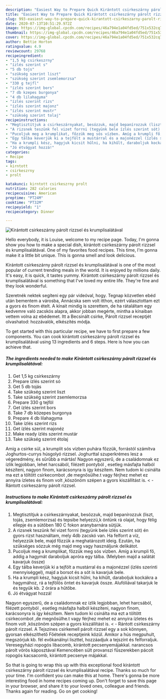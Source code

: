 ```yaml
---
description: "Easiest Way to Prepare Quick Kirántott csirkeszárny párolt rizzsel és krumplisalátával"
title: "Easiest Way to Prepare Quick Kirántott csirkeszárny párolt rizzsel és krumplisalátával"
slug: 993-easiest-way-to-prepare-quick-kirantott-csirkeszarny-parolt-rizzsel-es-krumplisalataval
date: 2020-07-13T10:51:29.972Z
image: https://img-global.cpcdn.com/recipes/46a794e1a04fd5ed/751x532cq70/kirantott-csirkeszarny-parolt-rizzsel-es-krumplisalataval-recept-foto.jpg
thumbnail: https://img-global.cpcdn.com/recipes/46a794e1a04fd5ed/751x532cq70/kirantott-csirkeszarny-parolt-rizzsel-es-krumplisalataval-recept-foto.jpg
cover: https://img-global.cpcdn.com/recipes/46a794e1a04fd5ed/751x532cq70/kirantott-csirkeszarny-parolt-rizzsel-es-krumplisalataval-recept-foto.jpg
author: Bettie Horton
ratingvalue: 4.9
reviewcount: 29768
recipeingredient:
- "1,5 kg csirkeszrny"
- "ízlés szerint s"
- "5 db tojs"
- "szükség szerint liszt"
- "szükség szerint zsemlemorzsa"
- "330 g tejfl"
- "ízlés szerint bors"
- "7 db kzepes burgonya"
- "4 db lilahagyma"
- "ízlés szerint rizs"
- "ízlés szerint majonz"
- "ízlés szerint mustr"
- "szükség szerint tolaj"
recipeinstructions:
- "Megtisztítjuk a csirkeszárnyakat, besózzuk, majd bepanírozzuk (liszt, tojás, zsemlemorzsa) és tepsibe helyezzü,k öntünk rá olajat, hogy félig ellepje és a sütőben 180 C fokon aranybarnára sütjük."
- "A rizsnek teszünk fel vizet forrni (tegyünk bele ízlés szerint sót) én gyors rizst használtam, mely 4db zacskó van. Ha felforrt a víz, helyezzük bele, majd főzzük a meghatározott ideig. Ezután, ha szükséges sózzuk még majd meg vagy használjunk delikátot."
- "Pucoljuk meg a krumplikat, főzzük meg sós vízben. Amíg a krumpli fő, addig a hagymát daraboljuk apróra egy tálba. (Melyben majd a salátát kavarjuk össze)"
- "Egy tálba keverjük ki a tejfölt a mustárral és a majonézzel (ízlés szerinti mennyiséggel), majd a borsot és a sót is kavarjuk bele."
- "Ha a krumpli kész, hagyjuk kicsit hűlni, ha kihűlt, daraboljuk kockákra a hagymához, rá a tejfölös öntet és kavarjuk össze. Alufóliával takarjuk le és tegyük kb. 2 órára a hűtőbe."
- "Jó étvágyat hozzá!"
categories:
- Recipe
tags:
- kirntott
- csirkeszrny
- prolt

katakunci: kirntott csirkeszrny prolt 
nutrition: 282 calories
recipecuisine: American
preptime: "PT24M"
cooktime: "PT32M"
recipeyield: "1"
recipecategory: Dinner

---
```



![Kirántott csirkeszárny párolt rizzsel és krumplisalátával](https://img-global.cpcdn.com/recipes/46a794e1a04fd5ed/751x532cq70/kirantott-csirkeszarny-parolt-rizzsel-es-krumplisalataval-recept-foto.jpg)

Hello everybody, it is Louise, welcome to my recipe page. Today, I'm gonna show you how to make a special dish, kirántott csirkeszárny párolt rizzsel és krumplisalátával. One of my favorites food recipes. This time, I'm gonna make it a little bit unique. This is gonna smell and look delicious.

Kirántott csirkeszárny párolt rizzsel és krumplisalátával is one of the most popular of current trending meals in the world. It is enjoyed by millions daily. It's easy, it is quick, it tastes yummy. Kirántott csirkeszárny párolt rizzsel és krumplisalátával is something that I've loved my entire life. They're fine and they look wonderful.

Szeretnék nektek segíteni egy pár videóval, hogy. Tegnap közvetlen ebéd után bementem a városba, Annácska sem volt itthon, ezért választottam ezt a gyors és finom ételt. A kínait mindig is szerettem, de ha rátaláltam egy kedvemre való zacskós alapra, akkor jobban megérte, mintha a kínaiban vettem volna az ebédemet. Itt a Becsinált csirke, Párolt rizzsel receptjét olvashatod: hozzávalók, elkészítés módja.


To get started with this particular recipe, we have to first prepare a few components. You can cook kirántott csirkeszárny párolt rizzsel és krumplisalátával using 13 ingredients and 6 steps. Here is how you can achieve that.

<!--inarticleads1-->

##### The ingredients needed to make Kirántott csirkeszárny párolt rizzsel és krumplisalátával:

1. Get 1,5 kg csirkeszárny
1. Prepare ízlés szerint só
1. Get 5 db tojás
1. Take szükség szerint liszt
1. Take szükség szerint zsemlemorzsa
1. Prepare 330 g tejföl
1. Get ízlés szerint bors
1. Take 7 db közepes burgonya
1. Prepare 4 db lilahagyma
1. Take ízlés szerint rizs
1. Get ízlés szerint majonéz
1. Make ready ízlés szerint mustár
1. Take szükség szerint étolaj


Amíg a csirke sül, a krumplit sós vízben puhára főzzük, forrástól számítva Joghurtos-currys húsgolyó rizzsel. Joghurttal szuperkrémes lesz a végeredmény, és sűrűbb a mártás! Nagyon egyszerű, de a családomnak ez ízlik legjobban, lehet harcsából, filézett pontyból , esetleg másfajta halból készíteni, nagyon finom, karácsonyra is így készítem. Nem tudom ki csinálta ma ezt a töltött csirkecombot ,de megnősülhe.t vagy férjhez mehet ez annyira ízletes és finom volt ,köszönöm szépen a gyors kiszállítást is. &lt; - Rántott csirkeszárny párolt rizzsel. 

<!--inarticleads2-->

##### Instructions to make Kirántott csirkeszárny párolt rizzsel és krumplisalátával:

1. Megtisztítjuk a csirkeszárnyakat, besózzuk, majd bepanírozzuk (liszt, tojás, zsemlemorzsa) és tepsibe helyezzü,k öntünk rá olajat, hogy félig ellepje és a sütőben 180 C fokon aranybarnára sütjük.
1. A rizsnek teszünk fel vizet forrni (tegyünk bele ízlés szerint sót) én gyors rizst használtam, mely 4db zacskó van. Ha felforrt a víz, helyezzük bele, majd főzzük a meghatározott ideig. Ezután, ha szükséges sózzuk még majd meg vagy használjunk delikátot.
1. Pucoljuk meg a krumplikat, főzzük meg sós vízben. Amíg a krumpli fő, addig a hagymát daraboljuk apróra egy tálba. (Melyben majd a salátát kavarjuk össze)
1. Egy tálba keverjük ki a tejfölt a mustárral és a majonézzel (ízlés szerinti mennyiséggel), majd a borsot és a sót is kavarjuk bele.
1. Ha a krumpli kész, hagyjuk kicsit hűlni, ha kihűlt, daraboljuk kockákra a hagymához, rá a tejfölös öntet és kavarjuk össze. Alufóliával takarjuk le és tegyük kb. 2 órára a hűtőbe.
1. Jó étvágyat hozzá!


Nagyon egyszerű, de a családomnak ez ízlik legjobban, lehet harcsából, filézett pontyból , esetleg másfajta halból készíteni, nagyon finom, karácsonyra is így készítem. Nem tudom ki csinálta ma ezt a töltött csirkecombot ,de megnősülhe.t vagy férjhez mehet ez annyira ízletes és finom volt ,köszönöm szépen a gyors kiszállítást is. &lt; - Rántott csirkeszárny párolt rizzsel. A Tejszínes csirkemell párolt rizzsel egy a sok könnyen, gyorsan elkészíthető Főételek receptjeink közül. Amikor a hús megpuhult, megszórjuk kb. fél evőkanálnyi liszttel, hozzáadjuk a tejszínt és felforraljuk. Veresegyházi ropogós libacomb, kirántott pecsenyemájakkal. narancsos párolt vörös káposztával Kemencében sült provanszi fűszerekben pácolt ropogós kacsacomb, kirántott pecsenye májakkal. 

So that is going to wrap this up with this exceptional food kirántott csirkeszárny párolt rizzsel és krumplisalátával recipe. Thanks so much for your time. I'm confident you can make this at home. There's gonna be more interesting food in home recipes coming up. Don't forget to save this page in your browser, and share it to your loved ones, colleague and friends. Thanks again for reading. Go on get cooking!
